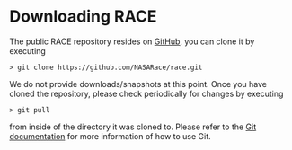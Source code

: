 # Downloading RACE

The public RACE repository resides on [GitHub][github], you can clone it by executing

    > git clone https://github.com/NASARace/race.git

We do not provide downloads/snapshots at this point. Once you have cloned the repository, please
check periodically for changes by executing

    > git pull

from inside of the directory it was cloned to. Please refer to the [Git
documentation][git-doc] for more information of how to use Git.


[git-doc]: https://git-scm.com/book/en/v2
[github]: https://github.com/